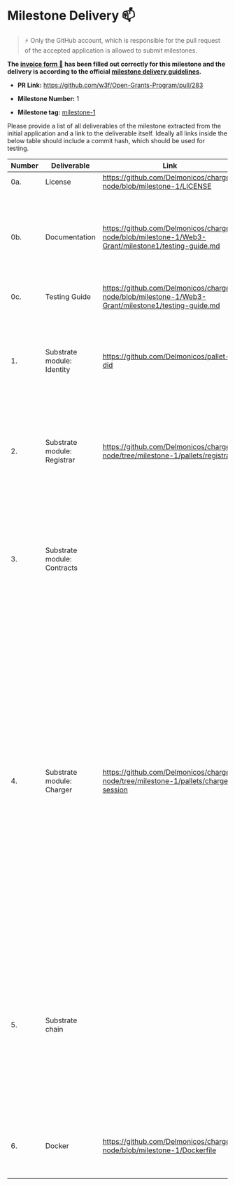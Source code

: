 # Milestone Delivery :mailbox:

> ⚡ Only the GitHub account, which is responsible for the pull request of the accepted application is allowed to submit milestones.

**The [invoice form :pencil:](https://forms.gle/8Wx7nxtq8fKrsuEz8) has been filled out correctly for this milestone and the delivery is according to the official [milestone delivery guidelines](https://github.com/w3f/General-Grants-Program/blob/master/grants/milestone-deliverables-guidelines.md).**

- **PR Link:** <https://github.com/w3f/Open-Grants-Program/pull/283>

- **Milestone Number:** 1

- **Milestone tag:** [milestone-1](https://github.com/Delmonicos/charger-node/tree/milestone-1)

Please provide a list of all deliverables of the milestone extracted from the initial application and a link to the deliverable itself. Ideally all links inside the below table should include a commit hash, which should be used for testing.

| Number | Deliverable                 | Link                                                                                               | Notes                                                                                                                                                                                                                                                                                                                                                                                     |
| ------ | --------------------------- | -------------------------------------------------------------------------------------------------- | ----------------------------------------------------------------------------------------------------------------------------------------------------------------------------------------------------------------------------------------------------------------------------------------------------------------------------------------------------------------------------------------- |
| 0a.    | License                     | https://github.com/Delmonicos/charger-node/blob/milestone-1/LICENSE                                | Apache 2.0                                                                                                                                                                                                                                                                                                                                                                                |
| 0b.    | Documentation               | https://github.com/Delmonicos/charger-node/blob/milestone-1/Web3-Grant/milestone1/testing-guide.md | The testing guide describes what has been developed in this milestone and how to test it.                                                                                                                                                                                                                                                                                                 |
| 0c.    | Testing Guide               | https://github.com/Delmonicos/charger-node/blob/milestone-1/Web3-Grant/milestone1/testing-guide.md | The code has unit-test.                                                                                                                                                                                                                                                                                                                                                                   |
| 1.     | Substrate module: Identity  | https://github.com/Delmonicos/pallet-did                                                           | We have integrated the Did module identity to support users identities and chargers identities.                                                                                                                                                                                                                                                                                           |
| 2.     | Substrate module: Registrar | https://github.com/Delmonicos/charger-node/tree/milestone-1/pallets/registrar                      | We have integrated the registrar module to verify that chargers have account chargers.                                                                                                                                                                                                                                                                                                    |
| 3.     | Substrate module: Contracts |                                                                                                    | Integrate [Contracts](https://github.com/paritytech/substrate/tree/master/frame/contracts) module in order to support Ink! smart contracts. Smart Contracts will be used to implement flexible and scalable tariff schemes.                                                                                                                                                               |
| 4.     | Substrate module: Charger   | https://github.com/Delmonicos/charger-node/tree/milestone-1/pallets/charge-session                 | We have created a Substrate module (pallet) that is connected to the charger interface and thats collects charging sessions information. At this stage, the module only listens to events coming from the charger and collect data coming from the charger. The Off-Chain worker architecture is used to interact with the charger hardware. We only simulate the hardware at this stage. |
| 5.     | Substrate chain             |                                                                                                    | Modules Identity and Charger of our custom chain interact so that the information of who has accepted and completed a charging session is stored on the chain, signed by the charging station and by the user.                                                                                                                                                                            |
| 6.     | Docker                      | https://github.com/Delmonicos/charger-node/blob/milestone-1/Dockerfile                             | The dockerfile build and starts the node in development mode.                                                                                                                                                                                                                                                                                                                             |
